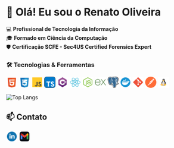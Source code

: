 # 👋 Olá! Eu sou o Renato Oliveira

💻 **Profissional de Tecnologia da Informação**  
🎓 **Formado em Ciência da Computação**  
🛡️ **Certificação SCFE - Sec4US Certified Forensics Expert**  

### 🛠️ Tecnologias & Ferramentas
<p>
<img src="./assets/badges/html-5-svgrepo-com.svg" alt="HTML5" width="30" />
<img src="./assets/badges/css-3-svgrepo-com.svg" alt="CSS3" width="30" />
<img src="./assets/badges/js-svgrepo-com.svg" alt="JavaScript" width="30" />
<img src="./assets/badges/typescript-svgrepo-com.svg" alt="TypeScript" width="30" />
<img src="./assets/badges/csharp-svgrepo-com.svg" alt="C#" width="30" />
<img src="./assets/badges/react-svgrepo-com.svg" alt="React" width="30" />
<img src="./assets/badges/node-js-svgrepo-com.svg" alt="Node.js" width="30" />
<img src="./assets/badges/Express.svg" alt="Express" width="30" />
<img src="./assets/badges/postgresql-logo-svgrepo-com.svg" alt="PostgreSQL" width="30" />
<img src="./assets/badges/docker-svgrepo-com.svg" alt="Docker" width="30" />
<img src="./assets/badges/git-svgrepo-com.svg" alt="Git" width="30" />
<img src="./assets/badges/postman-icon-svgrepo-com.svg" alt="Postman" width="30" />
<img src="./assets/badges/linux-svgrepo-com.svg" alt="Linux" width="30" />
</p>

![Top Langs](https://github-readme-stats.vercel.app/api/top-langs/?username=profRenatoOliveira1&layout=compact&theme=radical)

## 📫 Contato
<p>
<a href="https://www.linkedin.com/in/renato-luis-de-oliveira-502832b7/" target="_blank"><img src="./assets/badges/linkedin-1-svgrepo-com.svg" alt="LinkedIn" width="30" /></a>
<a href="mailto:renato.loliveira89@gmail.com"><img src="./assets/badges/gmail-svgrepo-com.svg" alt="Email" width="30" /></a>
</p>
<!--
**renatoOliveira25/renatoOliveira25** is a ✨ _special_ ✨ repository because its `README.md` (this file) appears on your GitHub profile.

Here are some ideas to get you started:

- 🔭 I’m currently working on ...
- 🌱 I’m currently learning ...
- 👯 I’m looking to collaborate on ...
- 🤔 I’m looking for help with ...
- 💬 Ask me about ...
- 📫 How to reach me: ...
- 😄 Pronouns: ...
- ⚡ Fun fact: ...
-->
